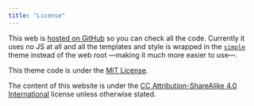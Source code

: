 ```yaml
---
title: "License"
---
```

This web is [hosted on GitHub](https://github.com/ajuancer/ajuancer.github.io) so you can check all the code. Currently it uses no JS at all and all the templates and style is wrapped in the [`simple`](https://github.com/ajuancer/ajuancer.github.io/tree/main/themes/simple) theme instead of the web root —making it much more easier to use—.

This theme code is under the [MIT License](https://github.com/ajuancer/ajuancer.github.io/LICENSE).

The content of this website is under the [CC Attribution-ShareAlike 4.0 International](https://creativecommons.org/licenses/by-sa/4.0/) license unless otherwise stated.
